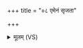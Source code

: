 +++
title = "०८ एमेनं सृजता"

+++
<details><summary>मूलम् (VS)</summary>

एमे॑नं सृजता सु॒ते म॒न्दिमिन्द्रा॑य म॒न्दिने॑।  
चक्रिं॒ विश्वा॑नि॒ चक्र॑ये ॥
</details>